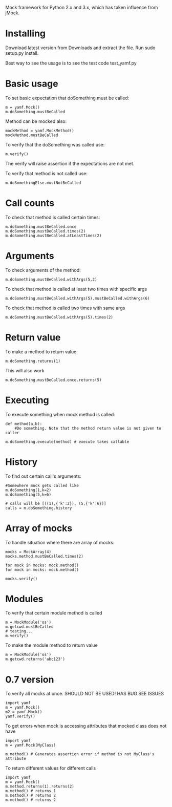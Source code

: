 Mock framework for Python 2.x and 3.x, which has taken influence from jMock.

# Installing #
Download latest version from Downloads and extract the file. Run sudo setup.py install.

Best way to see the usage is to see the test code test\_yamf.py

# Basic usage #
To set basic expectation that doSomething must be called:
```
m = yamf.Mock()
m.doSomething.mustBeCalled
```
Method can be mocked also:
```
mockMethod = yamf.MockMethod()
mockMethod.mustBeCalled
```


To verify that the doSomething was called use:

```
m.verify()
```

The verify will raise assertion if the expectations are not met.

To verify that method is not called use:

```
m.doSomethingElse.mustNotBeCalled
```

# Call counts #
To check that method is called certain times:

```
m.doSomething.mustBeCalled.once
m.doSomething.mustBeCalled.times(2)
m.doSomething.mustBeCalled.atLeastTimes(2)
```

# Arguments #
To check arguments of the method:

```
m.doSomething.mustBeCalled.withArgs(5,2)
```

To check that method is called at least two times with specific args

```
m.doSomething.mustBeCalled.withArgs(5).mustBeCalled.withArgs(6)
```

To check that method is called two times with same args

```
m.doSomething.mustBeCalled.withArgs(5).times(2)
```

# Return value #
To make a method to return value:

```
m.doSomething.returns(1)
```

This will also work

```
m.doSomething.mustBeCalled.once.returns(5)
```

# Executing #
To execute something when mock method is called:

```
def method(a,b): 
    #Do something. Note that the method return value is not given to caller

m.doSomething.execute(method) # execute takes callable
```

# History #
To find out certain call's arguments:
```
#Somewhere mock gets called like
m.doSomething(1,k=2) 
m.doSomething(5,k=6)

# calls will be [((1),{'k':2}), (5,{'k':6})]
calls = m.doSomething.history
```

# Array of mocks #
To handle situation where there are array of mocks:
```
mocks = MockArray(4)
mocks.method.mustBeCalled.times(2)
        
for mock in mocks: mock.method() 
for mock in mocks: mock.method() 
        
mocks.verify()
```

# Modules #
To verify that certain module method is called
```
m = MockModule('os')
m.getcwd.mustBeCalled
# testing...
m.verify()
```

To make the module method to return value
```
m = MockModule('os')
m.getcwd.returns('abc123')
```

# 0.7 version #
To verify all mocks at once. SHOULD NOT BE USED! HAS BUG SEE ISSUES
```
import yamf
m = yamf.Mock()
m2 = yamf.Mock()
yamf.verify()
```

To get errors when mock is accessing attributes that mocked class does not have
```
import yamf
m = yamf.Mock(MyClass)

m.method() # Generates assertion error if method is not MyClass's attribute
```

To return different values for different calls
```
import yamf
m = yamf.Mock()
m.method.returns(1).returns(2)
m.method() # returns 1
m.method() # returns 2
m.method() # returns 2
```







